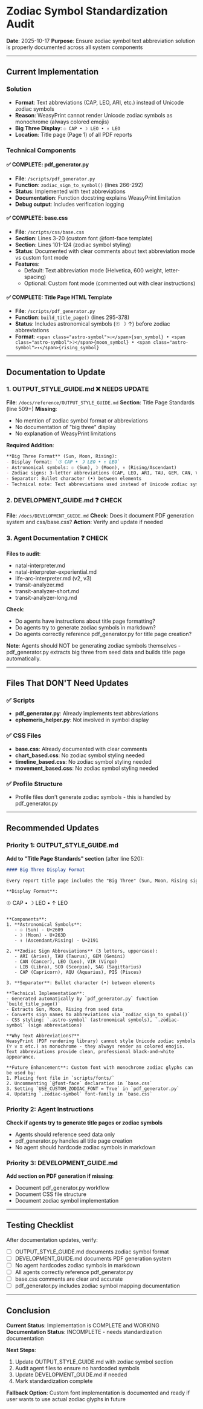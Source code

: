 # Zodiac Symbol Standardization Audit

**Date**: 2025-10-17
**Purpose**: Ensure zodiac symbol text abbreviation solution is properly documented across all system components

---

## Current Implementation

### Solution
- **Format**: Text abbreviations (CAP, LEO, ARI, etc.) instead of Unicode zodiac symbols
- **Reason**: WeasyPrint cannot render Unicode zodiac symbols as monochrome (always colored emojis)
- **Big Three Display**: `☉ CAP • ☽ LEO • ↑ LEO`
- **Location**: Title page (Page 1) of all PDF reports

### Technical Components

#### ✅ COMPLETE: pdf_generator.py
- **File**: `/scripts/pdf_generator.py`
- **Function**: `zodiac_sign_to_symbol()` (lines 266-292)
- **Status**: Implemented with text abbreviations
- **Documentation**: Function docstring explains WeasyPrint limitation
- **Debug output**: Includes verification logging

#### ✅ COMPLETE: base.css
- **File**: `/scripts/css/base.css`
- **Section**: Lines 3-20 (custom font @font-face template)
- **Section**: Lines 101-124 (zodiac symbol styling)
- **Status**: Documented with clear comments about text abbreviation mode vs custom font mode
- **Features**:
  - Default: Text abbreviation mode (Helvetica, 600 weight, letter-spacing)
  - Optional: Custom font mode (commented out with clear instructions)

#### ✅ COMPLETE: Title Page HTML Template
- **File**: `/scripts/pdf_generator.py`
- **Function**: `build_title_page()` (lines 295-378)
- **Status**: Includes astronomical symbols (☉ ☽ ↑) before zodiac abbreviations
- **Format**: `<span class="astro-symbol">☉</span>{sun_symbol} • <span class="astro-symbol">☽</span>{moon_symbol} • <span class="astro-symbol">↑</span>{rising_symbol}`

---

## Documentation to Update

### 1. OUTPUT_STYLE_GUIDE.md ❌ NEEDS UPDATE
**File**: `/docs/reference/OUTPUT_STYLE_GUIDE.md`
**Section**: Title Page Standards (line 509+)
**Missing**:
- No mention of zodiac symbol format or abbreviations
- No documentation of "big three" display
- No explanation of WeasyPrint limitations

**Required Addition**:
```markdown
**Big Three Format** (Sun, Moon, Rising):
- Display format: `☉ CAP • ☽ LEO • ↑ LEO`
- Astronomical symbols: ☉ (Sun), ☽ (Moon), ↑ (Rising/Ascendant)
- Zodiac signs: 3-letter abbreviations (CAP, LEO, ARI, TAU, GEM, CAN, VIR, LIB, SCO, SAG, AQU, PIS)
- Separator: Bullet character (•) between elements
- Technical note: Text abbreviations used instead of Unicode zodiac symbols due to WeasyPrint rendering limitations (cannot convert colored emojis to monochrome)
```

### 2. DEVELOPMENT_GUIDE.md ❓ CHECK
**File**: `/docs/DEVELOPMENT_GUIDE.md`
**Check**: Does it document PDF generation system and css/base.css?
**Action**: Verify and update if needed

### 3. Agent Documentation ❓ CHECK
**Files to audit**:
- natal-interpreter.md
- natal-interpreter-experiential.md
- life-arc-interpreter.md (v2, v3)
- transit-analyzer.md
- transit-analyzer-short.md
- transit-analyzer-long.md

**Check**:
- Do agents have instructions about title page formatting?
- Do agents try to generate zodiac symbols in markdown?
- Do agents correctly reference pdf_generator.py for title page creation?

**Note**: Agents should NOT be generating zodiac symbols themselves - pdf_generator.py extracts big three from seed data and builds title page automatically.

---

## Files That DON'T Need Updates

### ✅ Scripts
- **pdf_generator.py**: Already implements text abbreviations
- **ephemeris_helper.py**: Not involved in symbol display

### ✅ CSS Files
- **base.css**: Already documented with clear comments
- **chart_based.css**: No zodiac symbol styling needed
- **timeline_based.css**: No zodiac symbol styling needed
- **movement_based.css**: No zodiac symbol styling needed

### ✅ Profile Structure
- Profile files don't generate zodiac symbols - this is handled by pdf_generator.py

---

## Recommended Updates

### Priority 1: OUTPUT_STYLE_GUIDE.md
**Add to "Title Page Standards" section** (after line 520):

```markdown
#### Big Three Display Format

Every report title page includes the "Big Three" (Sun, Moon, Rising signs) with astronomical symbols and zodiac abbreviations.

**Display Format**:
```
☉ CAP • ☽ LEO • ↑ LEO
```

**Components**:
1. **Astronomical Symbols**:
   - ☉ (Sun) - U+2609
   - ☽ (Moon) - U+263D
   - ↑ (Ascendant/Rising) - U+2191

2. **Zodiac Sign Abbreviations** (3 letters, uppercase):
   - ARI (Aries), TAU (Taurus), GEM (Gemini)
   - CAN (Cancer), LEO (Leo), VIR (Virgo)
   - LIB (Libra), SCO (Scorpio), SAG (Sagittarius)
   - CAP (Capricorn), AQU (Aquarius), PIS (Pisces)

3. **Separator**: Bullet character (•) between elements

**Technical Implementation**:
- Generated automatically by `pdf_generator.py` function `build_title_page()`
- Extracts Sun, Moon, Rising from seed data
- Converts sign names to abbreviations via `zodiac_sign_to_symbol()`
- CSS styling: `.astro-symbol` (astronomical symbols), `.zodiac-symbol` (sign abbreviations)

**Why Text Abbreviations?**
WeasyPrint (PDF rendering library) cannot style Unicode zodiac symbols (♈ ♉ ♊ etc.) as monochrome - they always render as colored emojis. Text abbreviations provide clean, professional black-and-white appearance.

**Future Enhancement**: Custom font with monochrome zodiac glyphs can be used by:
1. Placing font file in `scripts/fonts/`
2. Uncommenting `@font-face` declaration in `base.css`
3. Setting `USE_CUSTOM_ZODIAC_FONT = True` in `pdf_generator.py`
4. Updating `.zodiac-symbol` font-family in `base.css`
```

### Priority 2: Agent Instructions
**Check if agents try to generate title pages or zodiac symbols**
- Agents should reference seed data only
- pdf_generator.py handles all title page creation
- No agent should hardcode zodiac symbols in markdown

### Priority 3: DEVELOPMENT_GUIDE.md
**Add section on PDF generation if missing**:
- Document pdf_generator.py workflow
- Document CSS file structure
- Document zodiac symbol implementation

---

## Testing Checklist

After documentation updates, verify:

- [ ] OUTPUT_STYLE_GUIDE.md documents zodiac symbol format
- [ ] DEVELOPMENT_GUIDE.md documents PDF generation system
- [ ] No agent hardcodes zodiac symbols in markdown
- [ ] All agents correctly reference pdf_generator.py
- [ ] base.css comments are clear and accurate
- [ ] pdf_generator.py includes zodiac symbol mapping documentation

---

## Conclusion

**Current Status**: Implementation is COMPLETE and WORKING
**Documentation Status**: INCOMPLETE - needs standardization documentation

**Next Steps**:
1. Update OUTPUT_STYLE_GUIDE.md with zodiac symbol section
2. Audit agent files to ensure no hardcoded symbols
3. Update DEVELOPMENT_GUIDE.md if needed
4. Mark standardization complete

**Fallback Option**: Custom font implementation is documented and ready if user wants to use actual zodiac glyphs in future
